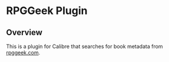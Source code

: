 # RPGGeek Plugin

## Overview

This is a plugin for Calibre that searches for book metadata from [rpggeek.com](https://www.rpggeek.com/).
